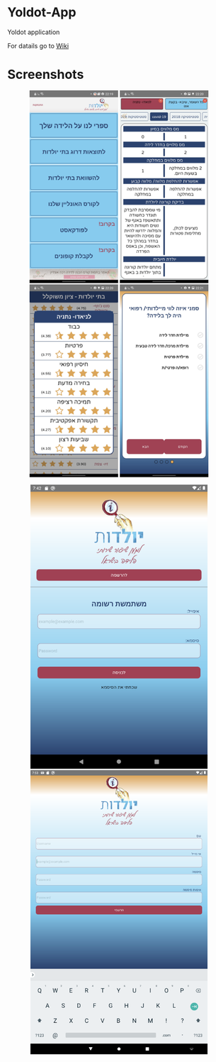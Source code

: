 # Yoldot-App
Yoldot application

For datails go to [Wiki](https://github.com/elch89/Yoldot-App/wiki)

# Screenshots
<p align="center">
<img src="https://github.com/elch89/Yoldot-App/blob/bf3d46665a95ea8378746b5668bd7a6b39ddcffa/screenshots/galaxy%20a50%20api%2030/Screenshot_20210425-221957_%20-%20%20%20%20%20.jpg" width="200">
<img src="https://github.com/elch89/Yoldot-App/blob/bf3d46665a95ea8378746b5668bd7a6b39ddcffa/screenshots/galaxy%20a50%20api%2030/Screenshot_20210425-222022_%20-%20%20%20%20%20.jpg" width="200">
<img src="https://github.com/elch89/Yoldot-App/blob/bf3d46665a95ea8378746b5668bd7a6b39ddcffa/screenshots/galaxy%20a50%20api%2030/Screenshot_20210425-222034_%20-%20%20%20%20%20.jpg" width="200">
<img src="https://github.com/elch89/Yoldot-App/blob/bf3d46665a95ea8378746b5668bd7a6b39ddcffa/screenshots/galaxy%20a50%20api%2030/Screenshot_20210425-222101_%20-%20%20%20%20%20.jpg" width="200">
  </p>
<p align="center">
<img src="https://github.com/elch89/Yoldot-App/blob/bf3d46665a95ea8378746b5668bd7a6b39ddcffa/screenshots/nexus%207%20inch/Screenshot_1619379731.png" width="400">
<img src="https://github.com/elch89/Yoldot-App/blob/bf3d46665a95ea8378746b5668bd7a6b39ddcffa/screenshots/wxga%2010.1%20inch/Screenshot_1619380390.png" width="400">
  </p>
